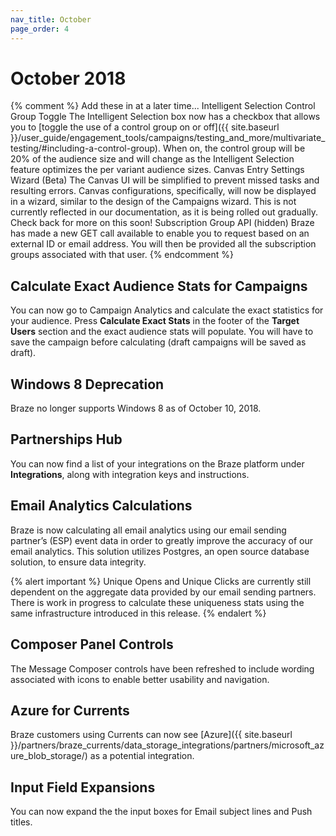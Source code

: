 ```yaml
---
nav_title: October
page_order: 4
---
```

# October 2018

{% comment %}
  Add these in at a later time...
  Intelligent Selection Control Group Toggle
  The Intelligent Selection box now has a checkbox that allows you to [toggle the use of a control group on or off]({{ site.baseurl }}/user_guide/engagement_tools/campaigns/testing_and_more/multivariate_testing/#including-a-control-group). When on, the control group will be 20% of the audience size and will change as the Intelligent Selection feature optimizes the per variant audience sizes.
  Canvas Entry Settings Wizard (Beta)
  The Canvas UI will be simplified to prevent missed tasks and resulting errors. Canvas configurations, specifically, will now be displayed in a wizard, similar to the design of the Campaigns wizard. This is not currently reflected in our documentation, as it is being rolled out gradually. Check back for more on this soon!
  Subscription Group API (hidden)
  Braze has made a new GET call available to enable you to request based on an external ID or email address. You will then be provided all the subscription groups associated with that user.
{% endcomment %}

## Calculate Exact Audience Stats for Campaigns

You can now go to Campaign Analytics and calculate the exact statistics for your audience. Press __Calculate Exact Stats__ in the footer of the __Target Users__ section and the exact audience stats will populate. You will have to save the campaign before calculating (draft campaigns will be saved as draft).

## Windows 8 Deprecation

Braze no longer supports Windows 8 as of October 10, 2018.

## Partnerships Hub

You can now find a list of your integrations on the Braze platform under __Integrations__, along with integration keys and instructions.

## Email Analytics Calculations

Braze is now calculating all email analytics using our email sending partner’s (ESP) event data in order to greatly improve the accuracy of our email analytics. This solution utilizes Postgres, an open source database solution, to ensure data integrity.

{% alert important %}
Unique Opens and Unique Clicks are currently still dependent on the aggregate data provided by our email sending partners. There is work in progress to calculate these uniqueness stats using the same infrastructure introduced in this release.
{% endalert %}

## Composer Panel Controls

The Message Composer controls have been refreshed to include wording associated with icons to enable better usability and navigation.

## Azure for Currents

Braze customers using Currents can now see [Azure]({{ site.baseurl }}/partners/braze_currents/data_storage_integrations/partners/microsoft_azure_blob_storage/) as a potential integration.

## Input Field Expansions

You can now expand the the input boxes for Email subject lines and Push titles.
